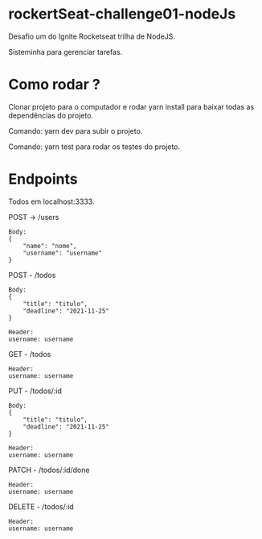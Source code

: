 # rockertSeat-challenge01-nodeJs

Desafio um do Ignite Rocketseat trilha de NodeJS.

Sisteminha para gerenciar tarefas.

# Como rodar ?

Clonar projeto para o computador e rodar yarn install para baixar todas as dependências do projeto.

Comando: yarn dev para subir o projeto.

Comando: yarn test para rodar os testes do projeto.

# Endpoints

Todos em localhost:3333.

POST -> /users <br>
```
Body:
{
	"name": "nome",
	"username": "username"
}
```
POST - /todos
```
Body:
{
	"title": "titulo",
	"deadline": "2021-11-25"
}

Header:
username: username
```

GET - /todos
```
Header:
username: username
```

PUT - /todos/:id
```
Body:
{
	"title": "titulo",
	"deadline": "2021-11-25"
}

Header:
username: username
```

PATCH - /todos/:id/done
```
Header:
username: username
```

DELETE - /todos/:id
```
Header:
username: username
```
